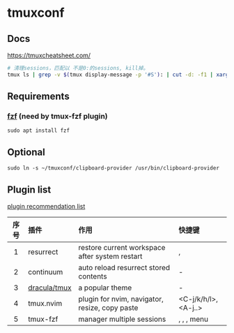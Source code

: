 # tmuxconf

## Docs

https://tmuxcheatsheet.com/

```bash
# 清理sessions，匹配以 不是0:的sessions, kill掉。
tmux ls | grep -v $(tmux display-message -p '#S'): | cut -d: -f1 | xargs -n1 tmux kill-session -t
```

## Requirements

### [fzf](https://github.com/junegunn/fzf/) (need by tmux-fzf plugin)

`sudo apt install fzf`

## Optional 
`sudo ln -s ~/tmuxconf/clipboard-provider /usr/bin/clipboard-provider`

## Plugin list

[plugin recommendation list](https://github.com/tmux-plugins/list)

| 序号 | 插件 | 作用 | 快捷键 |
| :---: | :--- | :--- | :--- |
| 1 | resurrect | restore current workspace after system restart | <C-s>, <C-r>  |
| 2 | continuum | auto reload resurrect stored contents | - |
| 3 | [dracula/tmux](https://draculatheme.com/tmux) | a popular theme | - |
| 4 | tmux.nvim | plugin for nvim, navigator, resize, copy paste | <C-j/k/h/l>, <A-j..> |
| 5 | tmux-fzf | manager multiple sessions | <F>, <TAB>, <S-TAB>, menu |

